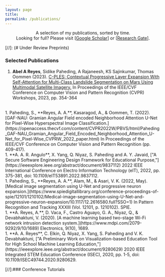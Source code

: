 ```yaml
---
layout: page
title: 
permalink: /publications/
---
```


<p align="center">
A selection of my publications, sorted by time.
<br/>
Looking for full? Please visit [<a href = "https://scholar.google.com/citations?user=qIe04eoAAAAJ&hl=en">Google Scholar</a>] or [<a href = "https://www.researchgate.net/profile/Abel-Reyes-2">Research Gate</a>].
</p>

[//]: (# Under Review Preprints)

### Selected Publications
1. **Abel A Reyes**, Sidike Paheding, A Rajaneesh, KS Sajinkumar, Thomas Oommen (2023). [C-PLES: Contextual Progressive Layer Expansion With Self-Attention for Multi-Class Landslide Segmentation on Mars Using Multimodal Satellite Imagery.](https://openaccess.thecvf.com/content/CVPR2023W/PBVS/html/Reyes_C-PLES_Contextual_Progressive_Layer_Expansion_With_Self-Attention_for_Multi-Class_Landslide_CVPRW_2023_paper.html) In Proceedings of the IEEE/CVF Conference on Computer Vision and Pattern Recognition (CVPR) Workshops, 2023, pp. 354-364
<br/>
1. Paheding, S., **Reyes, A. A.**, Kasaragod, A., & Oommen, T. (2022). [GAF-NAU: Gramian Angular Field encoded Neighborhood Attention U-Net for Pixel-Wise Hyperspectral Image Classification.](https://openaccess.thecvf.com/content/CVPR2022W/PBVS/html/Paheding_GAF-NAU_Gramian_Angular_Field_Encoded_Neighborhood_Attention_U-Net_for_Pixel-Wise_CVPRW_2022_paper.html) In Proceedings of the IEEE/CVF Conference on Computer Vision and Pattern Recognition (pp. 409-417).
<br/>
1. **A. A. R. Angulo**, X. Yang, Q. Niyaz, S. Paheding and A. Y. Javaid, ["A Secure Software Engineering Design Framework for Educational Purpose,"](https://ieeexplore.ieee.org/abstract/document/9837112) 2022 IEEE International Conference on Electro Information Technology (eIT), 2022, pp. 375-381, doi: 10.1109/eIT53891.2022.9837112.
<br/>
1. Paheding, S., **Reyes, A. A.**, Alam, M., & Asari, V. K. (2022, May). [Medical image segmentation using U-Net and progressive neuron expansion.](https://www.spiedigitallibrary.org/conference-proceedings-of-spie/12101/1210102/Medical-image-segmentation-using-U-Net-and-progressive-neuron-expansion/10.1117/12.2616580.full?SSO=1) In Pattern Recognition and Tracking XXXIII (Vol. 12101, p. 1210102). SPIE.
<br/>
1. **A. Reyes, A.**, D. Vaca, F., Castro Aguayo, G. A., Niyaz, Q., & Devabhaktuni, V. (2020). [A machine learning based two-stage Wi-Fi network intrusion detection system.](https://www.mdpi.com/2079-9292/9/10/1689) Electronics, 9(10), 1689.
<br/>
1. **A. A. Reyes**, C. Elkin, Q. Niyaz, X. Yang, S. Paheding and V. K. Devabhaktuni, ["A Preliminary Work on Visualization-based Education Tool for High School Machine Learning Education,"](https://ieeexplore.ieee.org/abstract/document/9280629) 2020 IEEE Integrated STEM Education Conference (ISEC), 2020, pp. 1-5, doi: 10.1109/ISEC49744.2020.9280629.


[//]:### Conference Tutorials

